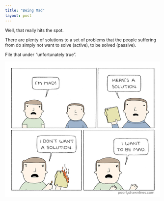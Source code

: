 ```yaml
---
title: "Being Mad"
layout: post
---
```


Well, that really hits the spot.

There are plenty of solutions to a set of problems that the people suffering from do simply not want to solve (active), to be solved (passive).

File that under “unfortunately true”.

![mad](/assets/images/mad-poorlydrawnlines.png)